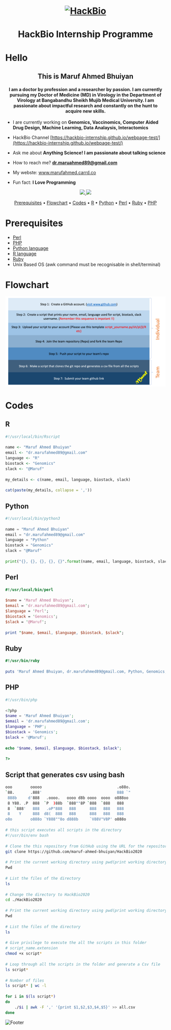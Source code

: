 <h1 align="center">
  <br>
  <a href="https://twitter.com/tbi_internship"><img src="https://pbs.twimg.com/profile_banners/1231617259086413825/1592775608/600x200" alt="HackBio"></a>
</h1>

<h1 align="center"> HackBio Internship Programme </h1>
<h1 align="ceter" color="blue"> Hello </h1>
<h2 align="center"> This is Maruf Ahmed Bhuiyan </h2>
<h4 align="center"> I am a doctor by profession and a researcher by passion. I am currently pursuing my Doctor of Medicine (MD) in Virology in the Department of Virology at Bangabandhu Sheikh Mujib Medical University. I am passionate about impactful research and constantly on the hunt to acquire new skills. </h4>

- I are currently working on **Genomics, Vaccinomics, Computer Aided Drug Design, Machine Learning, Data Analaysis, Interactomics**

- HackBio Channel [https://hackbio-internship.github.io/webpage-test/](https://hackbio-internship.github.io/webpage-test/)

- Ask me about **Anything Science! I am passionate about talking science**

- How to reach me? **dr.maruahmed89@gmail.com**

- My webste: www.marufahmed.carrd.co

- Fun fact: **I Love Programming**

<p align="center">
  <a href="https://opensource.org/licenses/MIT">
    <img src="https://img.shields.io/badge/License-MIT-blue.svg"
  </a>
  <a href="https://github.com/maruf-ahmed-bhuiyan">
      <img src="https://komarev.com/ghpvc/?username=maruf-ahmed-bhuiyan">
  </a>
</p>

<p align="center">
  <a href="#prerequisites">Prerequisites</a> •
  <a href="#flowchart">Flowchart</a> •
  <a href="#Codes">Codes</a> •
  <a href="#R">R</a> •
  <a href="#Python">Python</a> •
  <a href="#Perl">Perl</a> •
  <a href="#Ruby">Ruby</a> •
  <a href="#PHP">PHP</a>
</p>

# Prerequisites 
- [Perl](https://www.perl.org/get.html)
- [PHP](https://www.php.net/)
- [Python language](https://www.python.org/)
- [R language](https://www.r-project.org/)
- [Ruby](https://www.ruby-lang.org/en/)
- Unix Based OS (awk command must be recognisable in shell/terminal)

# Flowchart

![WorkFlow_HackBio](https://github.com/maruf-ahmed-bhuiyan/HackBio2020/blob/master/Workflow.png) <br>

# Codes 
## R
```R
#!/usr/local/bin/Rscript

name <- "Maruf Ahmed Bhuiyan"
email <- "dr.marufahmed89@gmail.com"
language <- "R"
biostack <- "Genomics"
slack <- "@Maruf"

my_details <- c(name, email, language, biostack, slack)
  
cat(paste(my_details, collapse = ',')) 
```
## Python
```python
#!/usr/local/bin/python3

name = "Maruf Ahmed Bhuiyan"
email = "dr.marufahmed89@gmail.com"
language = "Python"
biostack = "Genomics"
slack = "@Maruf"

print("{}, {}, {}, {}, {}".format(name, email, language, biostack, slack))
```
## Perl
```Perl
#!/usr/local/bin/perl

$name = 'Maruf Ahmed Bhuiyan';
$email = 'dr.marufahmed89@gmail.com';
$language = 'Perl';
$biostack = 'Genomics';
$slack = '@Maruf';

print "$name, $email, $language, $biostack, $slack";
```
## Ruby
```Ruby
#!/usr/bin/ruby

puts 'Maruf Ahmed Bhuiyan, dr.marufahmed89@gmail.com, Python, Genomics, @Maruf'
```
## PHP
```PHP
#!/usr/bin/php

<?php
$name = 'Maruf Ahmed Bhuiyan';
$email = 'dr.marufahmed89@gmail.com';
$language = 'PHP';
$biostack = 'Genomics';
$slack = '@Maruf';

echo "$name, $email, $language, $biostack, $slack";

?>
```

## Script that generates csv using bash
```bash
ooo        ooooo                                 .o88o.
`88.       .888'                                 888 `"
 888b     d'888   .oooo.   oooo d8b oooo  oooo  o888oo 
 8 Y88. .P  888  `P  )88b  `888""8P `888  `888   888   
 8  `888'   888   .oP"888   888      888   888   888   
 8    Y     888  d8(  888   888      888   888   888   
o8o        o888o `Y888""8o d888b     `V88V"V8P' o888o  

# this script executes all scripts in the directory
#!/usr/bin/env bash

# Clone the this repository from GitHub using the URL for the repository
git clone https://github.com/maruf-ahmed-bhuiyan/HackBio2020

# Print the current working directory using pwd(print working directory)
Pwd

# List the files of the directory
ls

# Change the directory to HackBio2020
cd ./HackBio2020

# Print the current working directory using pwd(print working directory)
Pwd

# List the files of the directory
ls

# Give privilege to execute the all the scripts in this folder
# script_name.extension
chmod +x script* 
 
# Loop through all the scripts in the folder and generate a Csv file
ls script*

# Number of files
ls script* | wc -l

for i in $(ls script*)
do
	./$i | awk -F ',' '{print $1,$2,$3,$4,$5}' >> all.csv
done
```

![Footer](https://www.nicepng.com/png/full/293-2930429_footer-illustration.png)
